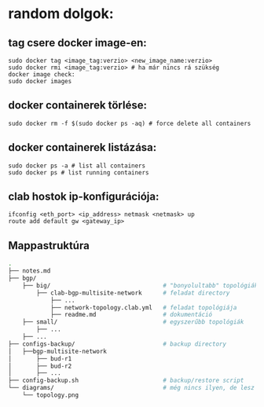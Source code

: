 # random dolgok:

## tag csere docker image-en:

    sudo docker tag <image_tag:verzio> <new_image_name:verzio>
    sudo docker rmi <image_tag:verzio> # ha már nincs rá szükség
    docker image check:
    sudo docker images


## docker containerek törlése:

    sudo docker rm -f $(sudo docker ps -aq) # force delete all containers


## docker containerek listázása:

    sudo docker ps -a # list all containers
    sudo docker ps # list running containers

## clab hostok ip-konfigurációja:

    ifconfig <eth_port> <ip_address> netmask <netmask> up
    route add default gw <gateway_ip> 


## Mappastruktúra

```bash
.
├── notes.md
├── bgp/
    ├── big/                                # "bonyolultabb" topológiák
        ├── clab-bgp-multisite-network      # feladat directory
            ├── ...
            ├── network-topology.clab.yml   # feladat topológiája
            ├── readme.md                   # dokumentáció 
    ├── small/                              # egyszerűbb topológiák
        ├── ...
    ├── ...
├── configs-backup/                         # backup directory
│   ├──bgp-multisite-network
│       ├── bud-r1
│       ├── bud-r2
│       ├── ...
├── config-backup.sh                        # backup/restore script
└── diagrams/                               # még nincs ilyen, de lesz kiegészítés
    └── topology.png
```
